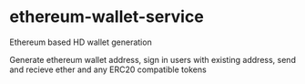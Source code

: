 # ethereum-wallet-service
Ethereum based HD wallet generation

Generate ethereum wallet address, sign in users with existing address, send and recieve ether and any ERC20 compatible tokens
